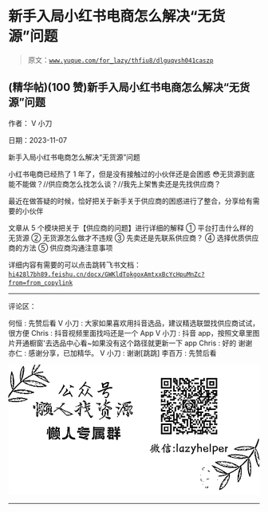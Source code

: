 # 新手入局小红书电商怎么解决“无货源”问题

> 原文：[`www.yuque.com/for_lazy/thfiu8/dlguqvsh041caszp`](https://www.yuque.com/for_lazy/thfiu8/dlguqvsh041caszp)

## (精华帖)(100 赞)新手入局小红书电商怎么解决“无货源”问题

作者： V 小刀

日期：2023-11-07

新手入局小红书电商怎么解决“无货源”问题

小红书电商已经热了 1 年了，但是没有接触过的小伙伴还是会困惑
😳无货源到底能不能做？//供应商怎么找怎么谈？//我先上架售卖还是先找供应商？

最近在做答疑的时候，恰好把关于新手关于供应商的困惑进行了整合，分享给有需要的小伙伴

文章从 5 个模块把关于【供应商的问题】进行详细的解释
① 平台打击什么样的无货源
② 无货源怎么做才不违规
③ 先卖还是先联系供应商？
④ 选择优质供应商的方法
⑤ 供应商沟通注意事项

详细内容有需要的可以点击跳转飞书文档：[`hi428l7bh89.feishu.cn/docx/GWKldTokgoxAmtxxBcYcHpuMnZc?from=from_copylink`](https://hi428l7bh89.feishu.cn/docx/GWKldTokgoxAmtxxBcYcHpuMnZc?from=from_copylink)

* * *

评论区：

何恒 : 先赞后看
V 小刀 : 大家如果喜欢用抖音选品，建议精选联盟找供应商试试，很方便
Chris : 抖音视频里面找吗还是一个 App
V 小刀 : 抖音 app，按照文章里图片开通橱窗'去选品中心看~如果没有这个路径就更新一下 app
Chris : 好的 谢谢
亦仁 : 感谢分享，已加精华。
V 小刀 : 谢谢[跳跳]
李百万 : 先赞后看

![](img/1c37d505930596d12a88ab23e11aa07a.png)

* * *